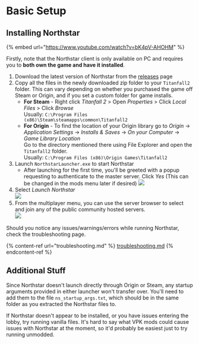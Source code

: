 # Basic Setup

## Installing Northstar

{% embed url="https://www.youtube.com/watch?v=bK4pV-AHOHM" %}

Firstly, note that the Northstar client is only available on PC and requires you to **both own the game and have it installed**.

1. Download the latest version of Northstar from the [releases](https://github.com/R2Northstar/Northstar/releases) page
2. Copy all the files in the newly downloaded zip folder to your `Titanfall2` folder. This can vary depending on whether you purchased the game off Steam or Origin, and if you set a custom folder for game installs.
   * **For Steam** - Right click _Titanfall 2_ > Open _Properties_ > Click _Local Files_ > Click _Browse_\
   Usually: `C:\Program Files (x86)\Steam\steamapps\common\Titanfall2`
   * **For Origin** - To find the location of your Origin library go to _Origin_ -> _Application Settings_ -> _Installs & Saves_ -> _On your Computer_ -> _Game Library Location_\
   Go to the directory mentioned there using File Explorer and open the `Titanfall2` folder.\
   Usually: `C:\Program Files (x86)\Origin Games\Titanfall2`
3. Launch `NorthstarLauncher.exe` to start Northstar
   * After launching for the first time, you'll be greeted with a popup requesting to authenticate to the master server. Click _Yes_ (This can be changed in the mods menu later if desired)
   ![](https://raw.githubusercontent.com/R2Northstar/Northstar/main/wiki/titleagreement.png)
4. Select _Launch Northstar_\
   ![](https://raw.githubusercontent.com/R2Northstar/Northstar/main/wiki/titlelaunchnorthstar.png)
5. From the multiplayer menu, you can use the server browser to select and join any of the public community hosted servers.\
   ![](https://raw.githubusercontent.com/R2Northstar/Northstar/main/wiki/lobbyserverbrowser.png)

Should you notice any issues/warnings/errors while running Northstar, check the troubleshooting page.

{% content-ref url="troubleshooting.md" %}
[troubleshooting.md](troubleshooting.md)
{% endcontent-ref %}

## Additional Stuff

Since Northstar doesn't launch directly through Origin or Steam, any startup arguments provided in either launcher won't transfer over. You'll need to add them to the file `ns_startup_args.txt`, which should be in the same folder as you extracted the Northstar files to.

If Northstar doesn't appear to be installed, or you have issues entering the lobby, try running vanilla files. It's hard to say what VPK mods could cause issues with Northstar at the moment, so it'd probably be easiest just to try running unmodded.
